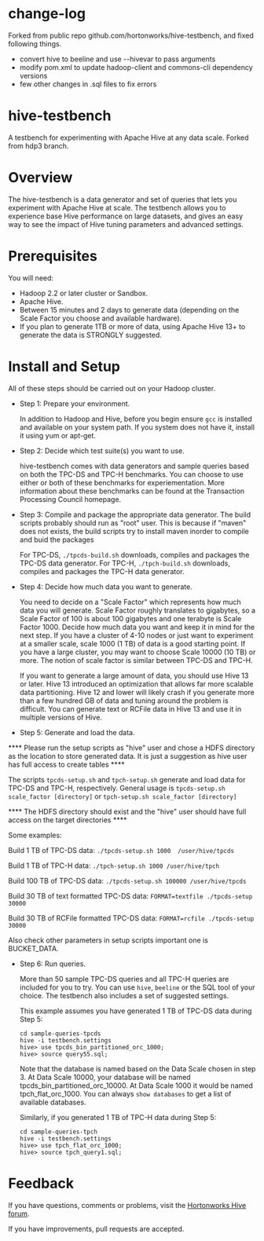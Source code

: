 change-log
==========
Forked from public repo github.com/hortonworks/hive-testbench, and fixed following things. 
- convert hive to beeline and use --hivevar to pass arguments
- modify pom.xml to update hadoop-client and commons-cli dependency versions
- few other changes in .sql files to fix errors

hive-testbench
==============

A testbench for experimenting with Apache Hive at any data scale. Forked from hdp3 branch.

Overview
========

The hive-testbench is a data generator and set of queries that lets you experiment with Apache Hive at scale. The testbench allows you to experience base Hive performance on large datasets, and gives an easy way to see the impact of Hive tuning parameters and advanced settings.

Prerequisites
=============

You will need:
* Hadoop 2.2 or later cluster or Sandbox.
* Apache Hive.
* Between 15 minutes and 2 days to generate data (depending on the Scale Factor you choose and available hardware).
* If you plan to generate 1TB or more of data, using Apache Hive 13+ to generate the data is STRONGLY suggested.

Install and Setup
=================

All of these steps should be carried out on your Hadoop cluster.

- Step 1: Prepare your environment.

  In addition to Hadoop and Hive, before you begin ensure ```gcc``` is installed and available on your system path. If you system does not have it, install it using yum or apt-get.

- Step 2: Decide which test suite(s) you want to use.

  hive-testbench comes with data generators and sample queries based on both the TPC-DS and TPC-H benchmarks. You can choose to use either or both of these benchmarks for experiementation. More information about these benchmarks can be found at the Transaction Processing Council homepage.

- Step 3: Compile and package the appropriate data generator. The build scripts probably should run as "root" user. This is because if "maven" does not exists, the build scripts try to install maven inorder to compile and buid the packages

  For TPC-DS, ```./tpcds-build.sh``` downloads, compiles and packages the TPC-DS data generator.
  For TPC-H, ```./tpch-build.sh``` downloads, compiles and packages the TPC-H data generator.

- Step 4: Decide how much data you want to generate.

  You need to decide on a "Scale Factor" which represents how much data you will generate. Scale Factor roughly translates to gigabytes, so a Scale Factor of 100 is about 100 gigabytes and one terabyte is Scale Factor 1000. Decide how much data you want and keep it in mind for the next step. If you have a cluster of 4-10 nodes or just want to experiment at a smaller scale, scale 1000 (1 TB) of data is a good starting point. If you have a large cluster, you may want to choose Scale 10000 (10 TB) or more. The notion of scale factor is similar between TPC-DS and TPC-H.

  If you want to generate a large amount of data, you should use Hive 13 or later. Hive 13 introduced an optimization that allows far more scalable data partitioning. Hive 12 and lower will likely crash if you generate more than a few hundred GB of data and tuning around the problem is difficult. You can generate text or RCFile data in Hive 13 and use it in multiple versions of Hive.

- Step 5: Generate and load the data.

**** Please run the setup scripts as "hive" user and chose a HDFS directory as the location to store generated data. It is just a suggestion as hive user has full access to create tables ****
  
  The scripts ```tpcds-setup.sh``` and ```tpch-setup.sh``` generate and load data for TPC-DS and TPC-H, respectively. General usage is ```tpcds-setup.sh scale_factor [directory]``` or ```tpch-setup.sh scale_factor [directory]```

**** The HDFS directory should exist and the "hive" user should have full access on the target directories ****

Some examples:

  Build 1 TB of TPC-DS data: ```./tpcds-setup.sh 1000  /user/hive/tpcds```

  Build 1 TB of TPC-H data: ```./tpch-setup.sh 1000 /user/hive/tpch```

  Build 100 TB of TPC-DS data: ```./tpcds-setup.sh 100000 /user/hive/tpcds```

  Build 30 TB of text formatted TPC-DS data: ```FORMAT=textfile ./tpcds-setup 30000```

  Build 30 TB of RCFile formatted TPC-DS data: ```FORMAT=rcfile ./tpcds-setup 30000```

  Also check other parameters in setup scripts important one is BUCKET_DATA.



- Step 6: Run queries.

  More than 50 sample TPC-DS queries and all TPC-H queries are included for you to try. You can use ```hive```, ```beeline``` or the SQL tool of your choice. The testbench also includes a set of suggested settings.

  This example assumes you have generated 1 TB of TPC-DS data during Step 5:

  	```
  	cd sample-queries-tpcds
  	hive -i testbench.settings
  	hive> use tpcds_bin_partitioned_orc_1000;
  	hive> source query55.sql;
  	```

  Note that the database is named based on the Data Scale chosen in step 3. At Data Scale 10000, your database will be named tpcds_bin_partitioned_orc_10000. At Data Scale 1000 it would be named tpch_flat_orc_1000. You can always ```show databases``` to get a list of available databases.

  Similarly, if you generated 1 TB of TPC-H data during Step 5:

  	```
  	cd sample-queries-tpch
  	hive -i testbench.settings
  	hive> use tpch_flat_orc_1000;
  	hive> source tpch_query1.sql;
  	```

Feedback
========

If you have questions, comments or problems, visit the [Hortonworks Hive forum](http://hortonworks.com/community/forums/forum/hive/).

If you have improvements, pull requests are accepted.

